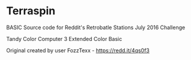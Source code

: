 # Terraspin
BASIC Source code for Reddit's Retrobatle Stations July 2016 Challenge

Tandy Color Computer 3 Extended Color Basic

Original created by user FozzTexx - https://redd.it/4qs0f3
